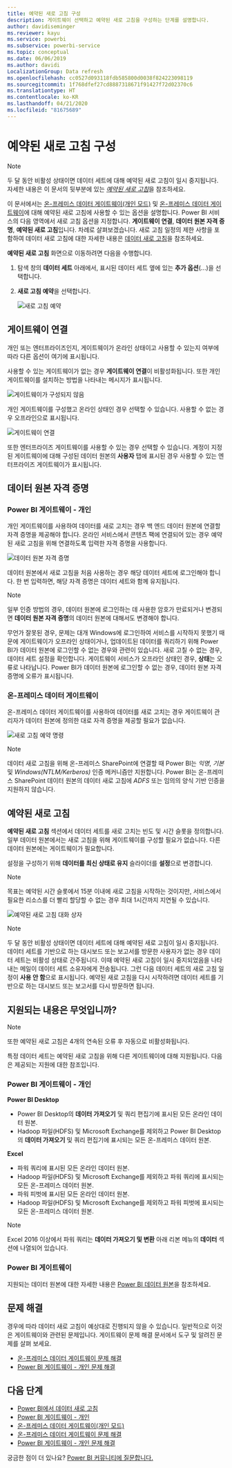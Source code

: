 ```yaml
---
title: 예약된 새로 고침 구성
description: 게이트웨이 선택하고 예약된 새로 고침을 구성하는 단계를 설명합니다.
author: davidiseminger
ms.reviewer: kayu
ms.service: powerbi
ms.subservice: powerbi-service
ms.topic: conceptual
ms.date: 06/06/2019
ms.author: davidi
LocalizationGroup: Data refresh
ms.openlocfilehash: cc0527d093118fdb585800d0038f824223098119
ms.sourcegitcommit: 1f768dfef27cd8887318671f91427f72d02370c6
ms.translationtype: HT
ms.contentlocale: ko-KR
ms.lasthandoff: 04/21/2020
ms.locfileid: "81675689"
---
```

# <a name="configure-scheduled-refresh"></a>예약된 새로 고침 구성

>[!NOTE]
>두 달 동안 비활성 상태이면 데이터 세트에 대해 예약된 새로 고침이 일시 중지됩니다. 자세한 내용은 이 문서의 뒷부분에 있는 [*예약된 새로 고침*](#scheduled-refresh)을 참조하세요.

이 문서에서는 [온-프레미스 데이터 게이트웨이(개인 모드)](service-gateway-personal-mode.md) 및 [온-프레미스 데이터 게이트웨이](service-gateway-onprem.md)에 대해 예약된 새로 고침에 사용할 수 있는 옵션을 설명합니다. Power BI 서비스의 다음 영역에서 새로 고침 옵션을 지정합니다. **게이트웨이 연결**, **데이터 원본 자격 증명**, **예약된 새로 고침**입니다. 차례로 살펴보겠습니다. 새로 고침 일정의 제한 사항을 포함하여 데이터 새로 고침에 대한 자세한 내용은 [데이터 새로 고침](refresh-data.md#data-refresh)을 참조하세요.

**예약된 새로 고침** 화면으로 이동하려면 다음을 수행합니다.

1. 탐색 창의 **데이터 세트** 아래에서, 표시된 데이터 세트 옆에 있는 **추가 옵션**(...)을 선택합니다.
2. **새로 고침 예약**을 선택합니다.

    ![새로 고침 예약](media/refresh-scheduled-refresh/dataset-menu.png)

## <a name="gateway-connection"></a>게이트웨이 연결

개인 또는 엔터프라이즈인지, 게이트웨이가 온라인 상태이고 사용할 수 있는지 여부에 따라 다른 옵션이 여기에 표시됩니다.

사용할 수 있는 게이트웨이가 없는 경우 **게이트웨이 연결**이 비활성화됩니다. 또한 개인 게이트웨이를 설치하는 방법을 나타내는 메시지가 표시됩니다.

![게이트웨이가 구성되지 않음](media/refresh-scheduled-refresh/gateway-not-configured.png)

개인 게이트웨이를 구성했고 온라인 상태인 경우 선택할 수 있습니다. 사용할 수 없는 경우 오프라인으로 표시됩니다.

![게이트웨이 연결](media/refresh-scheduled-refresh/gateway-connection.png)

또한 엔터프라이즈 게이트웨이를 사용할 수 있는 경우 선택할 수 있습니다. 계정이 지정된 게이트웨이에 대해 구성된 데이터 원본의 **사용자** 탭에 표시된 경우 사용할 수 있는 엔터프라이즈 게이트웨이가 표시됩니다.

## <a name="data-source-credentials"></a>데이터 원본 자격 증명

### <a name="power-bi-gateway---personal"></a>Power BI 게이트웨이 - 개인

개인 게이트웨이를 사용하여 데이터를 새로 고치는 경우 백 엔드 데이터 원본에 연결할 자격 증명을 제공해야 합니다. 온라인 서비스에서 콘텐츠 팩에 연결되어 있는 경우 예약된 새로 고침을 위해 연결하도록 입력한 자격 증명을 사용합니다.

![데이터 원본 자격 증명](media/refresh-scheduled-refresh/data-source-credentials-pgw.png)

데이터 원본에서 새로 고침을 처음 사용하는 경우 해당 데이터 세트에 로그인해야 합니다. 한 번 입력하면, 해당 자격 증명은 데이터 세트와 함께 유지됩니다.

> [!NOTE]
> 일부 인증 방법의 경우, 데이터 원본에 로그인하는 데 사용한 암호가 만료되거나 변경되면 **데이터 원본 자격 증명**의 데이터 원본에 대해서도 변경해야 합니다.

무언가 잘못된 경우, 문제는 대개 Windows에 로그인하여 서비스를 시작하지 못했기 때문에 게이트웨이가 오프라인 상태이거나, 업데이트된 데이터를 쿼리하기 위해 Power BI가 데이터 원본에 로그인할 수 없는 경우와 관련이 있습니다. 새로 고칠 수 없는 경우, 데이터 세트 설정을 확인합니다. 게이트웨이 서비스가 오프라인 상태인 경우, **상태**는 오류로 나타납니다. Power BI가 데이터 원본에 로그인할 수 없는 경우, 데이터 원본 자격 증명에 오류가 표시됩니다.

### <a name="on-premises-data-gateway"></a>온-프레미스 데이터 게이트웨이

온-프레미스 데이터 게이트웨이를 사용하여 데이터를 새로 고치는 경우 게이트웨이 관리자가 데이터 원본에 정의한 대로 자격 증명을 제공할 필요가 없습니다.

![새로 고침 예약 명령](media/refresh-scheduled-refresh/data-source-credentials-egw.png)

> [!NOTE]
> 데이터 새로 고침을 위해 온-프레미스 SharePoint에 연결할 때 Power BI는 *익명*, *기본* 및 *Windows(NTLM/Kerberos)* 인증 메커니즘만 지원합니다. Power BI는 온-프레미스 SharePoint 데이터 원본의 데이터 새로 고침에 *ADFS* 또는 임의의 양식 기반 인증을 지원하지 않습니다. 

## <a name="scheduled-refresh"></a>예약된 새로 고침

**예약된 새로 고침** 섹션에서 데이터 세트를 새로 고치는 빈도 및 시간 슬롯을 정의합니다. 일부 데이터 원본에서는 새로 고침을 위해 게이트웨이를 구성할 필요가 없습니다. 다른 데이터 원본에는 게이트웨이가 필요합니다.

설정을 구성하기 위해 **데이터를 최신 상태로 유지** 슬라이더를 **설정**으로 변경합니다.

> [!NOTE]
> 목표는 예약된 시간 슬롯에서 15분 이내에 새로 고침을 시작하는 것이지만, 서비스에서 필요한 리소스를 더 빨리 할당할 수 없는 경우 최대 1시간까지 지연될 수 있습니다.

![예약된 새로 고침 대화 상자](media/refresh-scheduled-refresh/scheduled-refresh.png)

> [!NOTE]
> 두 달 동안 비활성 상태이면 데이터 세트에 대해 예약된 새로 고침이 일시 중지됩니다. 데이터 세트를 기반으로 하는 대시보드 또는 보고서를 방문한 사용자가 없는 경우 데이터 세트는 비활성 상태로 간주됩니다. 이때 예약된 새로 고침이 일시 중지되었음을 나타내는 메일이 데이터 세트 소유자에게 전송됩니다. 그런 다음 데이터 세트의 새로 고침 일정이 **사용 안 함**으로 표시됩니다. 예약된 새로 고침을 다시 시작하려면 데이터 세트를 기반으로 하는 대시보드 또는 보고서를 다시 방문하면 됩니다.

## <a name="whats-supported"></a>지원되는 내용은 무엇입니까?


> [!NOTE]
> 또한 예약된 새로 고침은 4개의 연속된 오류 후 자동으로 비활성화됩니다.

특정 데이터 세트는 예약된 새로 고침을 위해 다른 게이트웨이에 대해 지원됩니다. 다음은 제공되는 지원에 대한 참조입니다.

### <a name="power-bi-gateway---personal"></a>Power BI 게이트웨이 - 개인

**Power BI Desktop**

* Power BI Desktop의 **데이터 가져오기** 및 쿼리 편집기에 표시된 모든 온라인 데이터 원본.
* Hadoop 파일(HDFS) 및 Microsoft Exchange를 제외하고 Power BI Desktop의 **데이터 가져오기** 및 쿼리 편집기에 표시되는 모든 온-프레미스 데이터 원본.

**Excel**

* 파워 쿼리에 표시된 모든 온라인 데이터 원본.
* Hadoop 파일(HDFS) 및 Microsoft Exchange를 제외하고 파워 쿼리에 표시되는 모든 온-프레미스 데이터 원본.
* 파워 피벗에 표시된 모든 온라인 데이터 원본.
* Hadoop 파일(HDFS) 및 Microsoft Exchange를 제외하고 파워 피벗에 표시되는 모든 온-프레미스 데이터 원본.

> [!NOTE]
> Excel 2016 이상에서 파워 쿼리는 **데이터 가져오기 및 변환** 아래 리본 메뉴의 **데이터** 섹션에 나열되어 있습니다.

### <a name="power-bi-gateway"></a>Power BI 게이트웨이

지원되는 데이터 원본에 대한 자세한 내용은 [Power BI 데이터 원본](power-bi-data-sources.md)을 참조하세요.

## <a name="troubleshooting"></a>문제 해결
경우에 따라 데이터 새로 고침이 예상대로 진행되지 않을 수 있습니다. 일반적으로 이것은 게이트웨이와 관련된 문제입니다. 게이트웨이 문제 해결 문서에서 도구 및 알려진 문제를 살펴 보세요.

- [온-프레미스 데이터 게이트웨이 문제 해결](service-gateway-onprem-tshoot.md)
- [Power BI 게이트웨이 - 개인 문제 해결](service-admin-troubleshooting-power-bi-personal-gateway.md)

## <a name="next-steps"></a>다음 단계

- [Power BI에서 데이터 새로 고침](refresh-data.md)  
- [Power BI 게이트웨이 - 개인](service-gateway-personal-mode.md)  
- [온-프레미스 데이터 게이트웨이(개인 모드)](service-gateway-onprem.md)  
- [온-프레미스 데이터 게이트웨이 문제 해결](service-gateway-onprem-tshoot.md)  
- [Power BI 게이트웨이 - 개인 문제 해결](service-admin-troubleshooting-power-bi-personal-gateway.md)  

궁금한 점이 더 있나요? [Power BI 커뮤니티에 질문합니다.](https://community.powerbi.com/)